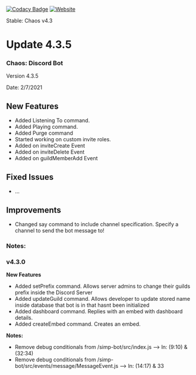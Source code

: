 [![Codacy Badge](https://app.codacy.com/project/badge/Grade/b775839b70364ba89233e4848f653ba7)](https://www.codacy.com?utm_source=github.com&amp;utm_medium=referral&amp;utm_content=Tanner1638/Mystic-Web-Interface&amp;utm_campaign=Badge_Grade)
[![Website](https://img.shields.io/badge/website-visit-brightgreen)](https://strangeislandstudios.com)

Stable: Chaos v4.3

# Update 4.3.5

### Chaos: Discord Bot
Version 4.3.5

Date: 2/7/2021

## New Features
- Added Listening To command.
- Added Playing command.
- Added Purge command
- Started working on custom invite roles. 
- Added on inviteCreate Event
- Added on inviteDelete Event
- Added on guildMemberAdd Event

## Fixed Issues
- ...


## Improvements
- Changed say command to include channel specification. Specify a channel to send the bot message to!


### Notes:



### v4.3.0
**New Features**
- Added setPrefix command. Allows server admins to change their guilds prefix inside the Discord Server
- Added updateGuild command. Allows developer to update stored name inside database that bot is in that hasnt been initialized
- Added dashboard command. Replies with an embed with dashboard details.
- Added createEmbed command. Creates an embed.


**Notes:**
- Remove debug conditionals from /simp-bot/src/index.js --> ln: (9:10) & (32:34)
- Remove debug conditionals from /simp-bot/src/events/message/MessageEvent.js --> ln: (14:17) & 33
